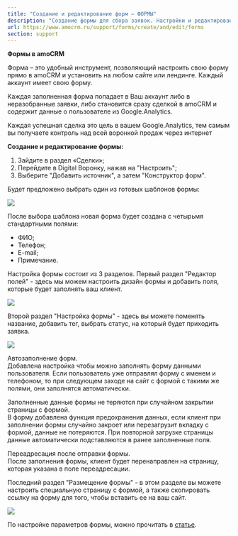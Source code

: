 ```yaml
---
title: "Создание и редактирование форм — ФОРМЫ"
description: "Создание формы для сбора заявок. Настройки и редактирование формы. Дизайн формы"
url: https://www.amocrm.ru/support/forms/create/and/edit/forms
section: support
---
```


**Формы в amoCRM**

Форма – это удобный инструмент, позволяющий настроить свою форму прямо в amoCRM и установить на любом сайте или лендинге. Каждый аккаунт имеет свою форму.

Каждая заполненная форма попадает в Ваш аккаунт либо в неразобранные заявки, либо становится сразу сделкой в amoCRM и содержит данные о пользователе из Google.Analytics.

Каждая успешная сделка это цель в вашем Google.Analytics, тем самым вы получаете контроль над всей воронкой продаж через интернет

**Создание и редактирование формы:**

1. Зайдите в раздел «Сделки»;
2. Перейдите в Digital Воронку, нажав на "Настроить";
3. Выберите "Добавить источник", а затем "Конструктор форм".

Будет предложено выбрать один из готовых шаблонов формы:

![](/uploads/2019/06/Screenshot_10-1.png)

После выбора шаблона новая форма будет создана с четырьмя стандартными полями:

- ФИО;
- Телефон;
- E-mail;
- Примечание.

Настройка формы состоит из 3 разделов. Первый раздел "Редактор полей" - здесь мы можем настроить дизайн формы и добавить поля, которые будет заполнять ваш клиент.

![](/uploads/2019/06/Screenshot_11.png)

Второй раздел "Настройка формы" - здесь вы можете поменять название, добавить тег, выбрать статус, на который будет приходить заявка.

![](/uploads/2019/06/Screenshot_12.png)

Автозаполнение форм.   
Добавлена настройка чтобы можно заполнять форму данными пользователя. Если пользователь уже отправлял форму с именем и телефоном, то при следующем заходе на сайт с формой с такими же полями, они заполнятся автоматически.

Заполненные данные формы не теряются при случайном закрытии страницы с формой.  
В форму добавлена функция предохранения данных, если клиент при заполнении формы случайно закроет или перезагрузит вкладку с формой, данные не потеряются. При повторной загрузке страницы данные автоматически подставляются в ранее заполненные поля.

Переадресация после отправки формы.  
После заполнения формы, клиент будет перенаправлен на страницу, которая указана в поле переадресации.

Последний раздел "Размещение формы" - в этом разделе вы можете настроить специальную страницу с формой, а также скопировать ссылку на форму для того, чтобы вставить ее на ваш сайт.

![](/uploads/2019/06/Screenshot_13.png)

По настройке параметров формы, можно прочитать в [статье](https://www.amocrm.ru/support/forms/setting_form_options).